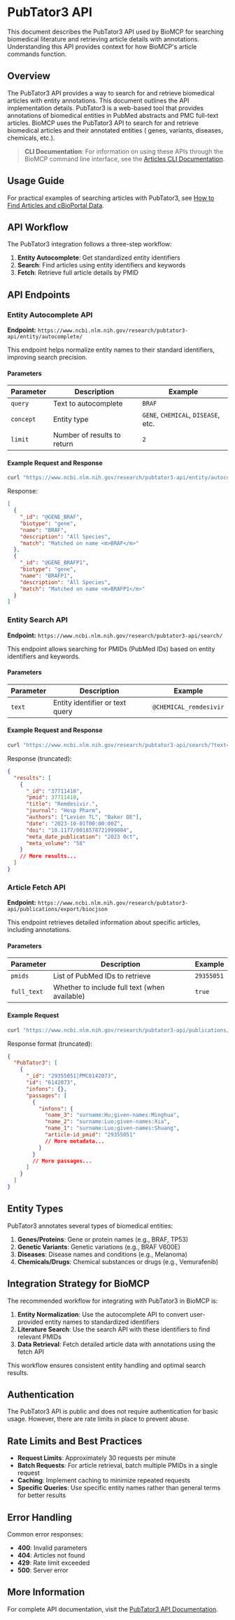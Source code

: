 # PubTator3 API

This document describes the PubTator3 API used by BioMCP for searching biomedical literature and retrieving article details with annotations. Understanding this API provides context for how BioMCP's article commands function.

## Overview

The PubTator3 API provides a way to search for and retrieve biomedical articles
with entity annotations. This document outlines the API implementation details.
PubTator3 is a web-based tool that provides annotations of biomedical entities
in PubMed abstracts and PMC full-text articles. BioMCP uses the PubTator3 API
to search for and retrieve biomedical articles and their annotated entities (
genes, variants, diseases, chemicals, etc.).

> **CLI Documentation**: For information on using these APIs through the BioMCP
> command line interface, see
> the [Articles CLI Documentation](../user-guides/01-command-line-interface.md#article-commands).

## Usage Guide

For practical examples of searching articles with PubTator3, see [How to Find Articles and cBioPortal Data](../how-to-guides/01-find-articles-and-cbioportal-data.md).

## API Workflow

The PubTator3 integration follows a three-step workflow:

1. **Entity Autocomplete**: Get standardized entity identifiers
2. **Search**: Find articles using entity identifiers and keywords
3. **Fetch**: Retrieve full article details by PMID

## API Endpoints

### Entity Autocomplete API

**Endpoint:**
`https://www.ncbi.nlm.nih.gov/research/pubtator3-api/entity/autocomplete/`

This endpoint helps normalize entity names to their standard identifiers,
improving search precision.

#### Parameters

| Parameter | Description                 | Example                             |
| --------- | --------------------------- | ----------------------------------- |
| `query`   | Text to autocomplete        | `BRAF`                              |
| `concept` | Entity type                 | `GENE`, `CHEMICAL`, `DISEASE`, etc. |
| `limit`   | Number of results to return | `2`                                 |

#### Example Request and Response

```bash
curl "https://www.ncbi.nlm.nih.gov/research/pubtator3-api/entity/autocomplete/?query=BRAF&concept=GENE&limit=2"
```

Response:

```json
[
  {
    "_id": "@GENE_BRAF",
    "biotype": "gene",
    "name": "BRAF",
    "description": "All Species",
    "match": "Matched on name <m>BRAF</m>"
  },
  {
    "_id": "@GENE_BRAFP1",
    "biotype": "gene",
    "name": "BRAFP1",
    "description": "All Species",
    "match": "Matched on name <m>BRAFP1</m>"
  }
]
```

### Entity Search API

**Endpoint:** `https://www.ncbi.nlm.nih.gov/research/pubtator3-api/search/`

This endpoint allows searching for PMIDs (PubMed IDs) based on entity
identifiers and keywords.

#### Parameters

| Parameter | Description                     | Example                |
| --------- | ------------------------------- | ---------------------- |
| `text`    | Entity identifier or text query | `@CHEMICAL_remdesivir` |

#### Example Request and Response

```bash
curl "https://www.ncbi.nlm.nih.gov/research/pubtator3-api/search/?text=@CHEMICAL_remdesivir"
```

Response (truncated):

```json
{
  "results": [
    {
      "_id": "37711410",
      "pmid": 37711410,
      "title": "Remdesivir.",
      "journal": "Hosp Pharm",
      "authors": ["Levien TL", "Baker DE"],
      "date": "2023-10-01T00:00:00Z",
      "doi": "10.1177/0018578721999804",
      "meta_date_publication": "2023 Oct",
      "meta_volume": "58"
    }
    // More results...
  ]
}
```

### Article Fetch API

**Endpoint:**
`https://www.ncbi.nlm.nih.gov/research/pubtator3-api/publications/export/biocjson`

This endpoint retrieves detailed information about specific articles, including
annotations.

#### Parameters

| Parameter   | Description                                   | Example    |
| ----------- | --------------------------------------------- | ---------- |
| `pmids`     | List of PubMed IDs to retrieve                | `29355051` |
| `full_text` | Whether to include full text (when available) | `true`     |

#### Example Request

```bash
curl "https://www.ncbi.nlm.nih.gov/research/pubtator3-api/publications/export/biocjson?pmids=29355051&full=true"
```

Response format (truncated):

```json
{
  "PubTator3": [
    {
      "_id": "29355051|PMC6142073",
      "id": "6142073",
      "infons": {},
      "passages": [
        {
          "infons": {
            "name_3": "surname:Hu;given-names:Minghua",
            "name_2": "surname:Luo;given-names:Xia",
            "name_1": "surname:Luo;given-names:Shuang",
            "article-id_pmid": "29355051"
            // More metadata...
          }
        }
        // More passages...
      ]
    }
  ]
}
```

## Entity Types

PubTator3 annotates several types of biomedical entities:

1. **Genes/Proteins**: Gene or protein names (e.g., BRAF, TP53)
2. **Genetic Variants**: Genetic variations (e.g., BRAF V600E)
3. **Diseases**: Disease names and conditions (e.g., Melanoma)
4. **Chemicals/Drugs**: Chemical substances or drugs (e.g., Vemurafenib)

## Integration Strategy for BioMCP

The recommended workflow for integrating with PubTator3 in BioMCP is:

1. **Entity Normalization**: Use the autocomplete API to convert user-provided
   entity names to standardized identifiers
2. **Literature Search**: Use the search API with these identifiers to find
   relevant PMIDs
3. **Data Retrieval**: Fetch detailed article data with annotations using the
   fetch API

This workflow ensures consistent entity handling and optimal search results.

## Authentication

The PubTator3 API is public and does not require authentication for basic
usage. However, there are rate limits in place to prevent abuse.

## Rate Limits and Best Practices

- **Request Limits**: Approximately 30 requests per minute
- **Batch Requests**: For article retrieval, batch multiple PMIDs in a single
  request
- **Caching**: Implement caching to minimize repeated requests
- **Specific Queries**: Use specific entity names rather than general terms for
  better results

## Error Handling

Common error responses:

- **400**: Invalid parameters
- **404**: Articles not found
- **429**: Rate limit exceeded
- **500**: Server error

## More Information

For complete API documentation, visit
the [PubTator3 API Documentation](https://www.ncbi.nlm.nih.gov/research/pubtator3/api).
